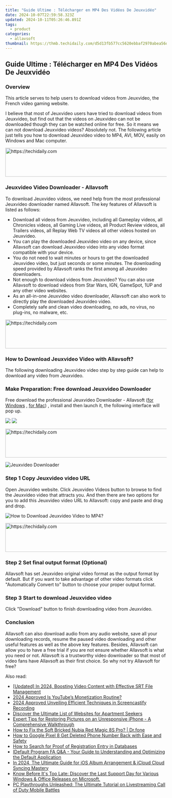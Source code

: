 ```yaml
---
title: "Guide Ultime : Télécharger en MP4 Des Vidéos De Jeuxvidéo"
date: 2024-10-07T22:59:58.323Z
updated: 2024-10-11T05:26:46.891Z
tags:
  - product
categories:
  - allavsoft
thumbnail: https://thmb.techidaily.com/d5d13fb577cc5620ebbaf2970abea56dace77d9e5a84a022ba162f616f0fcf69.png
---
```


## Guide Ultime : Télécharger en MP4 Des Vidéos De Jeuxvidéo

### Overview

This article serves to help users to download videos from Jeuxvideo, the French video gaming website.

I believe that most of Jeuxvideo users have tried to download videos from Jeuxvideo, but find out that the videos on Jeuxvideo can not be downloaded though they can be watched online for free. So it means we can not download Jeuxvideo videos? Absolutely not. The following article just tells you how to download Jeuxvideo video to MP4, AVI, MOV, easily on Windows and Mac computer.

<!-- affiliate ads begin -->
<a href="https://appsumo.8odi.net/c/5597632/2144297/7443" target="_top" id="2144297">
  <img src="//a.impactradius-go.com/display-ad/7443-2144297" border="0" alt="https://techidaily.com" width="600" height="90"/>
</a>
<img height="0" width="0" src="https://appsumo.8odi.net/i/5597632/2144297/7443" style="position:absolute;visibility:hidden;" border="0" />
<!-- affiliate ads end -->

### Jeuxvideo Video Downloader - Allavsoft

To download Jeuxvideo videos, we need help from the most professional Jeuxvideo downloader named Allavsoft. The key features of Allavsoft is listed as follows:

* Download all videos from Jeuxvideo, including all Gameplay videos, all Chronicles videos, all Gaming Live videos, all Product Review videos, all Trailers videos, all Replay Web TV videos all other videos hosted on Jeuxvideo.
* You can play the downloaded Jeuxvideo video on any device, since Allavsoft can download Jeuxvideo video into any video format compatible with your device.
* You do not need to wait minutes or hours to get the downloaded Jeuxvideo video, but just seconds or some minutes. The downloading speed provided by Allavsoft ranks the first among all Jeuxvideo downloaders.
* Not enough to download videos from Jeuxvideo? You can also use Allavsoft to download videos from Star Wars, IGN, GameSpot, 1UP and any other video websites.
* As an all-in-one Jeuxvideo video downloader, Allavsoft can also work to directly play the downloaded Jeuxvideo video.
* Completely safe and clean video downloading, no ads, no virus, no plug-ins, no malware, etc.

<!-- affiliate ads begin -->
<a href="https://appsumo.8odi.net/c/5597632/2151865/7443" target="_top" id="2151865">
  <img src="//a.impactradius-go.com/display-ad/7443-2151865" border="0" alt="https://techidaily.com" width="728" height="90"/>
</a>
<img height="0" width="0" src="https://appsumo.8odi.net/i/5597632/2151865/7443" style="position:absolute;visibility:hidden;" border="0" />
<!-- affiliate ads end -->

### How to Download Jeuxvideo Video with Allavsoft?

The following downloading Jeuxvideo video step by step guide can help to download any video from Jeuxvideo.

### Make Preparation: Free download Jeuxvideo Downloader

Free download the professional Jeuxvideo Downloader - Allavsoft ([for Windows](https://tools.techidaily.com/allavsoft/products/) , [for Mac](https://tools.techidaily.com/allavsoft/products/)) , install and then launch it, the following interface will pop up.

[![](https://www.allavsoft.com/how-to/../images/how-to/free-download-win.jpg)](https://tools.techidaily.com/allavsoft/products/) [![](https://www.allavsoft.com/how-to/../images/how-to/free-download-mac.jpg)](https://tools.techidaily.com/allavsoft/products/)

<!-- affiliate ads begin -->
<a href="https://ephamedtechinc.pxf.io/c/5597632/2137203/26400" target="_top" id="2137203">
  <img src="//a.impactradius-go.com/display-ad/26400-2137203" border="0" alt="https://techidaily.com" width="728" height="90"/>
</a>
<img height="0" width="0" src="https://ephamedtechinc.pxf.io/i/5597632/2137203/26400" style="position:absolute;visibility:hidden;" border="0" />
<!-- affiliate ads end -->

![Jeuxvideo Downloader](https://www.allavsoft.com/how-to/../images/allavsoft/screen-shot-600.jpg)

### Step 1 Copy Jeuxvideo video URL

Open Jeuxvideo website. Click Jeuxvideo Videos button to browse to find the Jeuxvideo video that attracts you. And then there are two options for you to add this Jeuxvideo video URL to Allavsoft: copy and paste and drag and drop.

![How to Download Jeuxvideo Video to MP4?](https://www.allavsoft.com/how-to/../images/how-to/download-rtmp-video/download-rtmp-video.jpg)

<!-- affiliate ads begin -->
<a href="https://appsumo.8odi.net/c/5597632/2087408/7443" target="_top" id="2087408">
  <img src="//a.impactradius-go.com/display-ad/7443-2087408" border="0" alt="https://techidaily.com" width="728" height="90"/>
</a>
<img height="0" width="0" src="https://appsumo.8odi.net/i/5597632/2087408/7443" style="position:absolute;visibility:hidden;" border="0" />
<!-- affiliate ads end -->

### Step 2 Set final output format (Optional)

Allavsoft has set Jeuxvideo original video format as the output format by default. But if you want to take advantage of other video formats click "Automatically Convert to" button to choose your proper output format.

### Step 3 Start to download Jeuxvideo video

Click "Download" button to finish downloading video from Jeuxvideo.

### Conclusion

Allavsoft can also download audio from any audio website, save all your downloading records, resume the paused video downloading and other useful features as well as the above key features. Besides, Allavsoft can allow you to have a free trial if you are not ensure whether Allavsoft is what you need or not. Allavsoft is a trustworthy video downloader so that most of video fans have Allavsoft as their first choice. So why not try Allavsoft for free?

<ins class="adsbygoogle"
     style="display:block"
     data-ad-format="autorelaxed"
     data-ad-client="ca-pub-7571918770474297"
     data-ad-slot="1223367746"></ins>

<ins class="adsbygoogle"
     style="display:block"
     data-ad-client="ca-pub-7571918770474297"
     data-ad-slot="8358498916"
     data-ad-format="auto"
     data-full-width-responsive="true"></ins>

<span class="atpl-alsoreadstyle">Also read:</span>
<div><ul>
<li><a href="https://vp-tips.techidaily.com/updated-in-2024-boosting-video-content-with-effective-srt-file-management/"><u>[Updated] In 2024, Boosting Video Content with Effective SRT File Management</u></a></li>
<li><a href="https://youtube-help.techidaily.com/2024-approved-is-youtubes-monetization-routine/"><u>2024 Approved Is YouTube’s Monetization Routine?</u></a></li>
<li><a href="https://video-capture.techidaily.com/2024-approved-unveiling-efficient-techniques-in-screencastify-recording/"><u>2024 Approved Unveiling Efficient Techniques in Screencastify Recording</u></a></li>
<li><a href="https://technical-tips.techidaily.com/discover-the-ultimate-list-of-websites-for-apartment-seekers/"><u>Discover the Ultimate List of Websites for Apartment Seekers</u></a></li>
<li><a href="https://fox-tips.techidaily.com/expert-tips-for-restoring-pictures-on-an-unresponsive-iphone-a-comprehensive-walkthrough/"><u>Expert Tips for Restoring Pictures on an Unresponsive iPhone - A Comprehensive Walkthrough</u></a></li>
<li><a href="https://howto.techidaily.com/how-to-fix-the-soft-bricked-nubia-red-magic-8s-pro-drfone-by-drfone-fix-android-problems-fix-android-problems/"><u>How to Fix the Soft Bricked Nubia Red Magic 8S Pro? | Dr.fone</u></a></li>
<li><a href="https://blog-min.techidaily.com/how-to-google-pixel-8-get-deleted-phone-number-back-with-ease-and-safety-by-fonelab-android-recover-contacts/"><u>How to Google Pixel 8 Get Deleted Phone Number Back with Ease and Safety</u></a></li>
<li><a href="https://fox-tips.techidaily.com/how-to-search-for-proof-of-registration-entry-in-databases/"><u>How to Search for Proof of Registration Entry in Databases</u></a></li>
<li><a href="https://fox-tips.techidaily.com/idefault-program-fa-qanda-your-guide-to-understanding-and-optimizing-the-default-application/"><u>IDefault Program FA Q&A - Your Guide to Understanding and Optimizing the Default Application</u></a></li>
<li><a href="https://some-approaches.techidaily.com/in-2024-the-ultimate-guide-for-ios-album-arrangement-and-icloud-cloud-syncing-mastery/"><u>In 2024, The Ultimate Guide for iOS Album Arrangement & iCloud Cloud Syncing Mastery</u></a></li>
<li><a href="https://win-manuals.techidaily.com/know-before-its-too-late-discover-the-last-support-day-for-various-windows-and-office-releases-on-microsoft/"><u>Know Before It's Too Late: Discover the Last Support Day for Various Windows & Office Releases on Microsoft.</u></a></li>
<li><a href="https://fox-tips.techidaily.com/pc-playthroughs-unleashed-the-ultimate-tutorial-on-livestreaming-call-of-duty-mobile-battles/"><u>PC Playthroughs Unleashed: The Ultimate Tutorial on Livestreaming Call of Duty Mobile Battles</u></a></li>
</ul></div>

